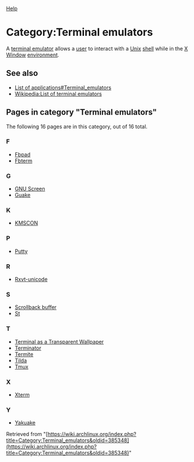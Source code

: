 [Help](//www.mediawiki.org/wiki/Special:MyLanguage/Help:Categories)

# Category:Terminal emulators

A [terminal emulator](https://en.wikipedia.org/wiki/Terminal_emulator "wikipedia:Terminal emulator") allows a [user](https://en.wikipedia.org/wiki/User_(computing) "wikipedia:User (computing)") to interact with a [Unix](https://en.wikipedia.org/wiki/Unix-like "wikipedia:Unix-like") [shell](https://en.wikipedia.org/wiki/Unix_shell "wikipedia:Unix shell") while in the [X Window](https://en.wikipedia.org/wiki/X_Window "wikipedia:X Window") [environment](https://en.wikipedia.org/wiki/Desktop_environment "wikipedia:Desktop environment").

## See also

*   [List of applications#Terminal_emulators](/index.php/List_of_applications#Terminal_emulators "List of applications")
*   [Wikipedia:List of terminal emulators](https://en.wikipedia.org/wiki/List_of_terminal_emulators "wikipedia:List of terminal emulators")

## Pages in category "Terminal emulators"

The following 16 pages are in this category, out of 16 total.

### F

*   [Fbpad](/index.php/Fbpad "Fbpad")
*   [Fbterm](/index.php/Fbterm "Fbterm")

### G

*   [GNU Screen](/index.php/GNU_Screen "GNU Screen")
*   [Guake](/index.php/Guake "Guake")

### K

*   [KMSCON](/index.php/KMSCON "KMSCON")

### P

*   [Putty](/index.php/Putty "Putty")

### R

*   [Rxvt-unicode](/index.php/Rxvt-unicode "Rxvt-unicode")

### S

*   [Scrollback buffer](/index.php/Scrollback_buffer "Scrollback buffer")
*   [St](/index.php/St "St")

### T

*   [Terminal as a Transparent Wallpaper](/index.php/Terminal_as_a_Transparent_Wallpaper "Terminal as a Transparent Wallpaper")
*   [Terminator](/index.php/Terminator "Terminator")
*   [Termite](/index.php/Termite "Termite")
*   [Tilda](/index.php/Tilda "Tilda")
*   [Tmux](/index.php/Tmux "Tmux")

### X

*   [Xterm](/index.php/Xterm "Xterm")

### Y

*   [Yakuake](/index.php/Yakuake "Yakuake")

Retrieved from "[https://wiki.archlinux.org/index.php?title=Category:Terminal_emulators&oldid=385348](https://wiki.archlinux.org/index.php?title=Category:Terminal_emulators&oldid=385348)"